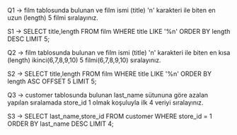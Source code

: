 Q1 -> film tablosunda bulunan ve film ismi (title) 'n' karakteri ile biten en uzun (length) 5 filmi sıralayınız.

S1 -> SELECT title,length FROM film WHERE title LIKE '%n' ORDER BY length DESC LIMIT 5; 

Q2 -> film tablosunda bulunan ve film ismi (title) 'n' karakteri ile biten en kısa (length) ikinci(6,7,8,9,10) 5 filmi(6,7,8,9,10) sıralayınız.

S2 -> SELECT title,length FROM film WHERE title LIKE '%n' ORDER BY length ASC OFFSET 5 LIMIT 5;

Q3 -> customer tablosunda bulunan last_name sütununa göre azalan yapılan sıralamada store_id 1 olmak koşuluyla ilk 4 veriyi sıralayınız.

S3 -> SELECT last_name,store_id FROM customer WHERE store_id = 1 ORDER BY last_name DESC LIMIT 4; 
